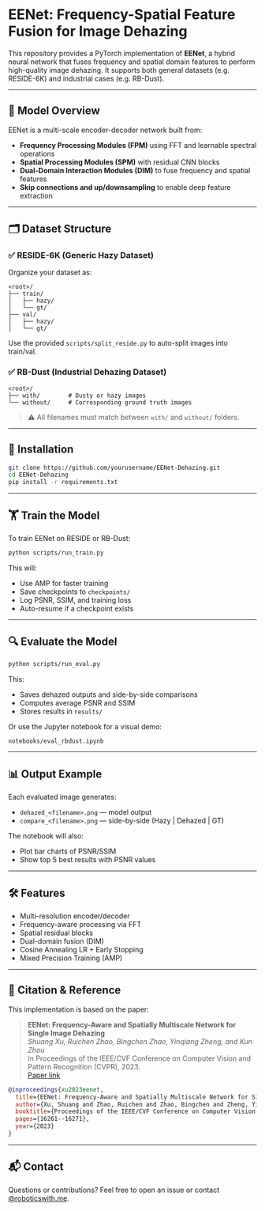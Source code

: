 # EENet: Frequency-Spatial Feature Fusion for Image Dehazing

This repository provides a PyTorch implementation of **EENet**, a hybrid neural network that fuses frequency and spatial domain features to perform high-quality image dehazing. It supports both general datasets (e.g. RESIDE-6K) and industrial cases (e.g. RB-Dust).

---

## 🧠 Model Overview

EENet is a multi-scale encoder-decoder network built from:
- **Frequency Processing Modules (FPM)** using FFT and learnable spectral operations
- **Spatial Processing Modules (SPM)** with residual CNN blocks
- **Dual-Domain Interaction Modules (DIM)** to fuse frequency and spatial features
- **Skip connections and up/downsampling** to enable deep feature extraction

---

## 🗂 Dataset Structure

### ✅ RESIDE-6K (Generic Hazy Dataset)

Organize your dataset as:

```
<root>/
├── train/
│   ├── hazy/
│   └── gt/
├── val/
│   ├── hazy/
│   └── gt/
```

Use the provided `scripts/split_reside.py` to auto-split images into train/val.

### ✅ RB-Dust (Industrial Dehazing Dataset)

```
<root>/
├── with/        # Dusty or hazy images
└── without/     # Corresponding ground truth images
```

> ⚠️ All filenames must match between `with/` and `without/` folders.

---

## 🔧 Installation

```bash
git clone https://github.com/yourusername/EENet-Dehazing.git
cd EENet-Dehazing
pip install -r requirements.txt
```

---

## 🏋️ Train the Model

To train EENet on RESIDE or RB-Dust:

```bash
python scripts/run_train.py
```

This will:
- Use AMP for faster training
- Save checkpoints to `checkpoints/`
- Log PSNR, SSIM, and training loss
- Auto-resume if a checkpoint exists

---

## 🔍 Evaluate the Model

```bash
python scripts/run_eval.py
```

This:
- Saves dehazed outputs and side-by-side comparisons
- Computes average PSNR and SSIM
- Stores results in `results/`

Or use the Jupyter notebook for a visual demo:

```bash
notebooks/eval_rbdust.ipynb
```

---

## 📊 Output Example

Each evaluated image generates:
- `dehazed_<filename>.png` — model output
- `compare_<filename>.png` — side-by-side (Hazy | Dehazed | GT)

The notebook will also:
- Plot bar charts of PSNR/SSIM
- Show top 5 best results with PSNR values

---

## 🛠 Features

- Multi-resolution encoder/decoder
- Frequency-aware processing via FFT
- Spatial residual blocks
- Dual-domain fusion (DIM)
- Cosine Annealing LR + Early Stopping
- Mixed Precision Training (AMP)

---

## 📑 Citation & Reference

This implementation is based on the paper:

> **EENet: Frequency-Aware and Spatially Multiscale Network for Single Image Dehazing**  
> *Shuang Xu, Ruichen Zhao, Bingchen Zhao, Yinqiang Zheng, and Kun Zhou*  
> In Proceedings of the IEEE/CVF Conference on Computer Vision and Pattern Recognition (CVPR), 2023.  
> [Paper link](https://doi.org/10.1016/j.patcog.2024.111074)

```bibtex
@inproceedings{xu2023eenet,
  title={EENet: Frequency-Aware and Spatially Multiscale Network for Single Image Dehazing},
  author={Xu, Shuang and Zhao, Ruichen and Zhao, Bingchen and Zheng, Yinqiang and Zhou, Kun},
  booktitle={Proceedings of the IEEE/CVF Conference on Computer Vision and Pattern Recognition},
  pages={16261--16271},
  year={2023}
}
```

---

## 📬 Contact

Questions or contributions? Feel free to open an issue or contact [@roboticswith.me](https://roboticswith.me).
